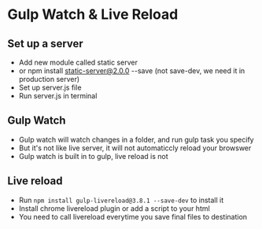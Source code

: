 # Gulp Watch & Live Reload

## Set up a server

+ Add new module called static server
+ or npm install static-server@2.0.0 --save (not save-dev, we need it in production server)
+ Set up server.js file
+ Run server.js in terminal

## Gulp Watch

+ Gulp watch will watch changes in a folder, and run gulp task you specify
+ But it's not like live server, it will not automaticcly reload your browswer
+ Gulp watch is built in to gulp, live reload is not

## Live reload

+ Run ``npm install gulp-livereload@3.8.1 --save-dev`` to install it
+ Install chrome livereload plugin or add a script to your html
+ You need to call livereload everytime you save final files to destination
